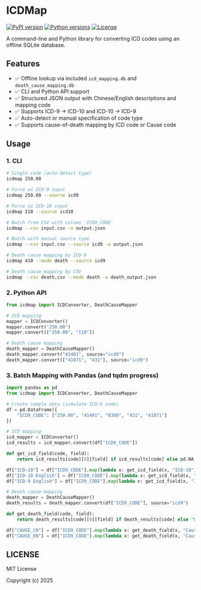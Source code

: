 # ICDMap

[![PyPI version](https://img.shields.io/pypi/v/icdmap)](https://pypi.org/project/icdmap/)
[![Python versions](https://img.shields.io/pypi/pyversions/icdmap)](https://pypi.org/project/icdmap/)
[![License](https://img.shields.io/pypi/l/icdmap)](https://github.com/Brritany/ICDMAP/blob/main/LICENSE)

A command-line and Python library for converting ICD codes using an offline SQLite database.

## Features

- ✅ Offline lookup via included `icd_mapping.db` and `death_cause_mapping.db`
- ✅ CLI and Python API support
- ✅ Structured JSON output with Chinese/English descriptions and mapping code
- ✅ Supports ICD-9 → ICD-10 and ICD-10 → ICD-9
- ✅ Auto-detect or manual specification of code type
- ✅ Supports cause-of-death mapping by ICD code or Cause code

## Usage

### 1. CLI

```bash
# Single code (auto-detect type)
icdmap 250.00

# Force as ICD-9 input
icdmap 250.00 --source icd9

# Force as ICD-10 input
icdmap I10 --source icd10

# Batch from CSV with column 'ICD9_CODE'
icdmap --csv input.csv -o output.json

# Batch with manual source type
icdmap --csv input.csv --source icd9 -o output.json

# Death cause mapping by ICD-9
icdmap 410 --mode death --source icd9

# Death cause mapping by CSV
icdmap --csv death.csv --mode death -o death_output.json
```

### 2. Python API

```python
from icdmap import ICDConverter, DeathCauseMapper

# ICD mapping
mapper = ICDConverter()
mapper.convert("250.00")
mapper.convert(["250.00", "I10"])

# Death cause mapping
death_mapper = DeathCauseMapper()
death_mapper.convert("41401", source="icd9")
death_mapper.convert(["41071", "431"], source="icd9")
```

### 3. Batch Mapping with Pandas (and tqdm progress)

```python
import pandas as pd
from icdmap import ICDConverter, DeathCauseMapper

# Create sample data (simulate ICD-9 code)
df = pd.DataFrame({
    "ICD9_CODE": ["250.00", "41401", "0389", "431", "41071"]
})

# ICD mapping
icd_mapper = ICDConverter()
icd_results = icd_mapper.convert(df["ICD9_CODE"])

def get_icd_field(code, field):
    return icd_results[code][0][field] if icd_results[code] else pd.NA

df["ICD-10"] = df["ICD9_CODE"].map(lambda x: get_icd_field(x, "ICD-10"))
df["ICD-10 English"] = df["ICD9_CODE"].map(lambda x: get_icd_field(x, "ICD-10 English"))
df["ICD-9 English"] = df["ICD9_CODE"].map(lambda x: get_icd_field(x, "ICD-9 English"))

# Death cause mapping
death_mapper = DeathCauseMapper()
death_results = death_mapper.convert(df["ICD9_CODE"], source="icd9")

def get_death_field(code, field):
    return death_results[code][0][field] if death_results[code] else "Other causes"

df["CAUSE_CN"] = df["ICD9_CODE"].map(lambda x: get_death_field(x, "Cause_Chinese"))
df["CAUSE_EN"] = df["ICD9_CODE"].map(lambda x: get_death_field(x, "Cause_English"))
```

## LICENSE

MIT License

Copyright (c) 2025
